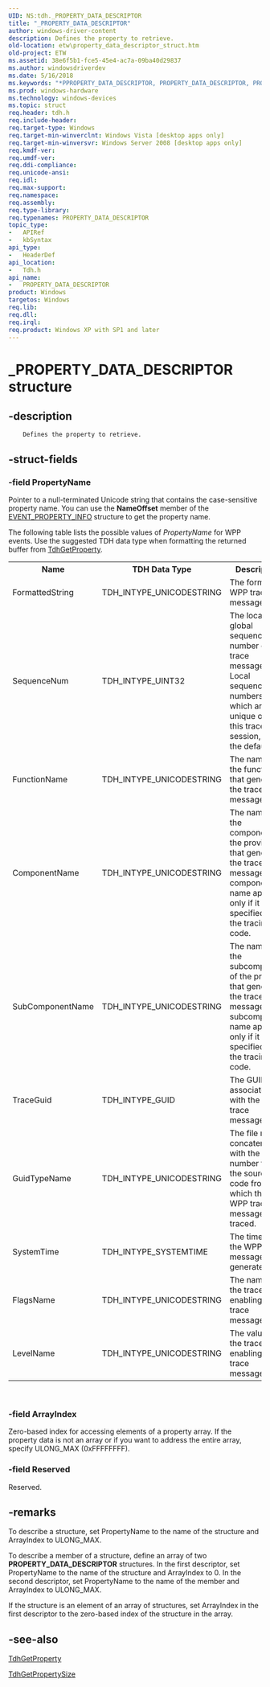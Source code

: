 ```yaml
---
UID: NS:tdh._PROPERTY_DATA_DESCRIPTOR
title: "_PROPERTY_DATA_DESCRIPTOR"
author: windows-driver-content
description: Defines the property to retrieve.
old-location: etw\property_data_descriptor_struct.htm
old-project: ETW
ms.assetid: 38e6f5b1-fce5-45e4-ac7a-09ba40d29837
ms.author: windowsdriverdev
ms.date: 5/16/2018
ms.keywords: "*PPROPERTY_DATA_DESCRIPTOR, PROPERTY_DATA_DESCRIPTOR, PROPERTY_DATA_DESCRIPTOR structure [ETW], _PROPERTY_DATA_DESCRIPTOR, etw.property_data_descriptor_struct, tdh.property_data_descriptor_struct, tdh/PROPERTY_DATA_DESCRIPTOR"
ms.prod: windows-hardware
ms.technology: windows-devices
ms.topic: struct
req.header: tdh.h
req.include-header: 
req.target-type: Windows
req.target-min-winverclnt: Windows Vista [desktop apps only]
req.target-min-winversvr: Windows Server 2008 [desktop apps only]
req.kmdf-ver: 
req.umdf-ver: 
req.ddi-compliance: 
req.unicode-ansi: 
req.idl: 
req.max-support: 
req.namespace: 
req.assembly: 
req.type-library: 
req.typenames: PROPERTY_DATA_DESCRIPTOR
topic_type:
-	APIRef
-	kbSyntax
api_type:
-	HeaderDef
api_location:
-	Tdh.h
api_name:
-	PROPERTY_DATA_DESCRIPTOR
product: Windows
targetos: Windows
req.lib: 
req.dll: 
req.irql: 
req.product: Windows XP with SP1 and later
---
```


# _PROPERTY_DATA_DESCRIPTOR structure


## -description



		Defines the property to retrieve.
		
		
	
	


## -struct-fields




### -field PropertyName

Pointer to a null-terminated Unicode string that contains the case-sensitive property name. You can use the <b>NameOffset</b> member of the <a href="https://msdn.microsoft.com/06b82b31-1f0e-45d5-88ec-9b9835af10df">EVENT_PROPERTY_INFO</a> structure to get the property name.

The following table lists the possible values of <i>PropertyName</i> for WPP events. Use the suggested TDH data type when formatting the returned buffer from <a href="https://msdn.microsoft.com/3975792e-cc24-430a-914f-420f3a5ec1d6">TdhGetProperty</a>.

<table>
<tr>
<th>Name</th>
<th>TDH Data Type</th>
<th>Description</th>
</tr>
<tr>
<td>FormattedString</td>
<td>TDH_INTYPE_UNICODESTRING</td>
<td>The formatted WPP trace message.</td>
</tr>
<tr>
<td>SequenceNum</td>
<td>TDH_INTYPE_UINT32</td>
<td>The local or global sequence number of the trace message. Local sequence numbers, which are unique only to this trace session, are the default.</td>
</tr>
<tr>
<td>FunctionName</td>
<td>TDH_INTYPE_UNICODESTRING</td>
<td>The name of the function that generated the trace message.</td>
</tr>
<tr>
<td>ComponentName</td>
<td>TDH_INTYPE_UNICODESTRING</td>
<td>The name of the component of the provider that generated the trace message. The component name appears only if it is specified in the tracing code.</td>
</tr>
<tr>
<td>SubComponentName</td>
<td>TDH_INTYPE_UNICODESTRING</td>
<td>The name of the subcomponent of the provider that generated the trace message. The subcomponent name appears only if it is specified in the tracing code.</td>
</tr>
<tr>
<td>TraceGuid</td>
<td>TDH_INTYPE_GUID</td>
<td>The GUID associated with the WPP trace message.</td>
</tr>
<tr>
<td>GuidTypeName</td>
<td>TDH_INTYPE_UNICODESTRING</td>
<td>The file name concatenated with the line number from the source code from which the WPP trace message was traced.</td>
</tr>
<tr>
<td>SystemTime</td>
<td>TDH_INTYPE_SYSTEMTIME</td>
<td>The time when the WPP trace message was generated.</td>
</tr>
<tr>
<td>FlagsName</td>
<td>TDH_INTYPE_UNICODESTRING</td>
<td>The names of the trace flags enabling the trace message.</td>
</tr>
<tr>
<td>LevelName</td>
<td>TDH_INTYPE_UNICODESTRING</td>
<td>The value of the trace level enabling the trace message.</td>
</tr>
</table>
 


### -field ArrayIndex

Zero-based index for accessing elements of a property array. If the property data is not an array or if you want to address the entire array, specify ULONG_MAX (0xFFFFFFFF).


### -field Reserved

Reserved.


## -remarks



To describe a structure, set PropertyName to the name of the structure and ArrayIndex to ULONG_MAX. 

To describe a member of a structure, define an array of two <b>PROPERTY_DATA_DESCRIPTOR</b> structures. In the first descriptor, set  PropertyName to the name of the structure and ArrayIndex to 0. In the second descriptor, set PropertyName to the name of the member and ArrayIndex to ULONG_MAX.

If the structure is an element of an array of structures, set ArrayIndex in the first descriptor to the zero-based index of the structure in the array.




## -see-also




<a href="https://msdn.microsoft.com/3975792e-cc24-430a-914f-420f3a5ec1d6">TdhGetProperty</a>



<a href="https://msdn.microsoft.com/52b034db-b08b-4c79-973f-33800ca866f5">TdhGetPropertySize</a>
 

 

